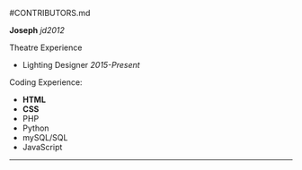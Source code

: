 #CONTRIBUTORS.md 

**Joseph** *jd2012* 

Theatre Experience
  - Lighting Designer *2015-Present* 
  
Coding Experience:
  - **HTML**
  - **CSS**
  - PHP
  - Python
  - mySQL/SQL
  - JavaScript

---
  
